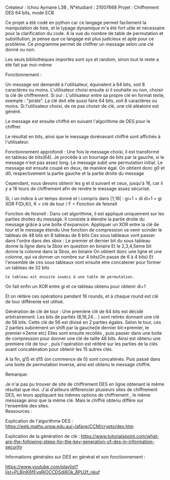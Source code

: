 Créateur : Ichou Aymane L3B , N°étudiant : 21007668 
Projet : Chiffrement DES 64 bits, mode ECB 

Ce projet a été codé en python car ce langage permet facilement la manipulation de liste,  et le typage dynamique m'a été fort utile et nécessaire pour la clarification du code. 
A la vue du nombre de table de permutation et substitution, je pense que ce langage est plus 
judicieux et apte pour ce problème.
Ce programme permet de chiffrer un message selon une clé donné ou non. 

Les seuls bibliothèques importés sont sys et random, sinon tout le reste a été fait par moi-même 

Fonctionnement : 

Un message est demandé à l'utilisateur, équivalent à 64 bits, soit 8 caractères ou moins. 
L'utilisateur choisi ensuite si il souhaite ou non, choisir la clé de chiffrement. 
	Si oui : 
		L'utilisateur entre sa propre clé en format texte, exemple : "pirate".
		La clé doit elle aussi faire 64 bits, soit 8 caractères ou moins.
	Si l'utilisateur choisi, de ne pas choisir de clé, une clé aléatoire est généré. 

Le message est ensuite chiffré en suivant l'algorithme de DES pour le chiffrer. 

Le résultat en bits, ainsi que le message dorénavant chiffré sont affichés à l'utilisateur. 


Fonctionnement approfondi : 
Une fois le message choisi, il est transformé en tableau de bits(64). Je procède à un bourrage de bits par la gauche, si le message n'est pas assez long. 
Le message subit une permutation initial. 
Le message est ensuite coupé en deux, de manière égal. 
On obtient donc g0 et d0, respectivement la partie gauche et la partie droite du message 

Cependant, nous devons obtenir les g et d suivant et ceux, jusqu'à 16, car il y a 16 tours de chiffrement afin de rendre le message assez sécurisé.

Si,  i un indice à un temps donné et i compris dans [1;16[  : 
gi+1 = di 
di+1 = gi XOR F(Di,Ki), K = clé de tour / F = Fonction de feisnell 

Fonction de feisnell :
	Dans cet algorithme, il est appliqué uniquement sur les parties droites du message. 
	Il consiste à étendre la partie droite du message grâce à une boîte d'expansion. 
	Appliquer un XOR entre la clé de tour et le message étendu 
	Une fonction de compression va venir scinder le tableau de 48 bits en 8 tableau de 6 bits 
	Ces sous tableaux vont passer dans l'ordre dans des sbox : 
		Le premier et dernier bit du sous tableau donne la ligne dans la Sbox en question en binaire
		Et le 2,3,4,5eme bit donne la colonne dans la Sbox, en binaire 
		On obtient donc une ligne et une colonne, qui va donner un nombre sur 4 bits(On passe de 6 à 4 bits)
		Et l'ensemble de ces sous tableaux vont ensuite etre concatener pour former un tableau de 32 bits 

	Ce tableau est ensuite soumis à une table de permutation. 

On fait enfin un XOR entre gi et ce tableau obtenu pour obtenir di+1 

Et on réitère ces opérations pendant 16 rounds, et à chaque round est clé de tour différente est utilisé.


Génération de clé de tour : 
Une première clé de 64 bits est décidé arbitrairement. 
Les bits de parités (8,16,24... ) sont retirés donnant une clé de 56 bits. 
Cette clé de 56 est divisé en 2 parties égales. 
Selon le tour, ces 2 parties subirement un shift par la gauche(le dernier bit->premier, le premier->2eme etc)
Elles sont ensuite recollés , puis passer dans une boite de compression pour donner une clé de taille 48 bits.
Ainsi est obtenu une premiere clé de tour , puis l'opération est réitéré sur les parties de la clés avant concaténation pour obtenir les 15 autres clés. 

A la fin, g15 et d15 (on commence de 0) sont concaténés. 
Puis passé dans une boite de permutation inverse, ainsi est obtenu le message chiffré. 


Remarque: 

Je n'ai pas pu trouver de site de chiffrement DES en ligne obtenant le même résultat que moi. 
J'ai d'ailleurs différencier plusieurs sites de chiffrement DES, en leurs appliquant les mêmes options de chiffrement , le même messsage ainsi que la même clé. Mais le chiffré obtenu diffère sur l'ensemble des sites.   
Ressources : 

Explication de l'algorithme DES : 
https://web.maths.unsw.edu.au/~lafaye/CCM/crypto/des.htm

Explication de la génération de clé : 
https://www.tutorialspoint.com/what-are-the-following-steps-for-the-key-generation-of-des-in-information-security

Informations générales sur DES en général et son fonctionnement : 

https://www.youtube.com/playlist?list=PLBlnK6fEyqRiOCCDSdi6Ok_8PU2f_nkuf
